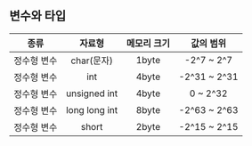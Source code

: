 ## 변수와 타입
|종류|자료형|메모리 크기|값의 범위|
|:-:|:-:|:-:|:-:|
|정수형 변수|char(문자)|1byte|-2^7 ~ 2^7|
|정수형 변수|int|4byte|-2^31 ~ 2^31|
|정수형 변수|unsigned int|4byte|0 ~ 2^32|
|정수형 변수|long long int|8byte|-2^63 ~ 2^63|
|정수형 변수|short|2byte|-2^15 ~ 2^15|
